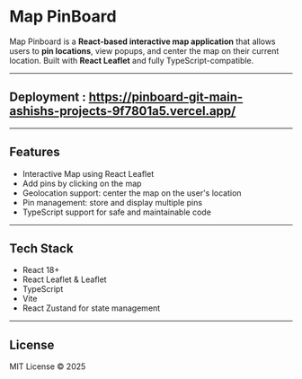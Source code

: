 # Map PinBoard
 
Map Pinboard is a **React-based interactive map application** that allows users to **pin locations**, view popups, and center the map on their current location. Built with **React Leaflet** and fully TypeScript-compatible.

---

## Deployment :  https://pinboard-git-main-ashishs-projects-9f7801a5.vercel.app/ 

---

## Features

- Interactive Map using React Leaflet
- Add pins by clicking on the map 
- Geolocation support: center the map on the user's location
- Pin management: store and display multiple pins 
- TypeScript support for safe and maintainable code

---

## Tech Stack

- React 18+
- React Leaflet & Leaflet
- TypeScript
- Vite
- React Zustand for state management


---

## License

MIT License © 2025
